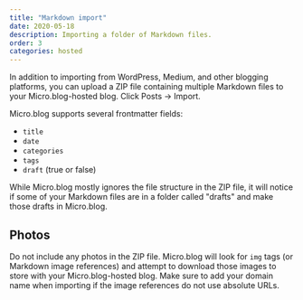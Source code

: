 ```yaml
---
title: "Markdown import"
date: 2020-05-18
description: Importing a folder of Markdown files.
order: 3
categories: hosted
---
```


In addition to importing from WordPress, Medium, and other blogging platforms, you can upload a ZIP file containing multiple Markdown files to your Micro.blog-hosted blog. Click Posts → Import.

Micro.blog supports several frontmatter fields:

* `title`
* `date`
* `categories`
* `tags`
* `draft` (true or false)

While Micro.blog mostly ignores the file structure in the ZIP file, it will notice if some of your Markdown files are in a folder called "drafts" and make those drafts in Micro.blog.

## Photos

Do not include any photos in the ZIP file. Micro.blog will look for `img` tags (or Markdown image references) and attempt to download those images to store with your Micro.blog-hosted blog. Make sure to add your domain name when importing if the image references do not use absolute URLs.
